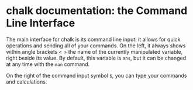 # chalk documentation: the Command Line Interface

The main interface for chalk is its command line input: it allows for quick operations and sending all of your commands. On the left, it always shows within angle brackets `< >` the name of the currently manipulated variable, right beside its value. By default, this variable is `ans`, but it can be changed at any time with the `man` command.

On the right of the command input symbol `$`, you can type your commands and calculations.